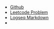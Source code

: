 - [Github](https://github.com/kangfizz?tab=repositories)
- [Leetcode Problem](https://leetcode.com/problemset/all/)
- [Logseq Markdown](https://zhuanlan.zhihu.com/p/450086994)
-